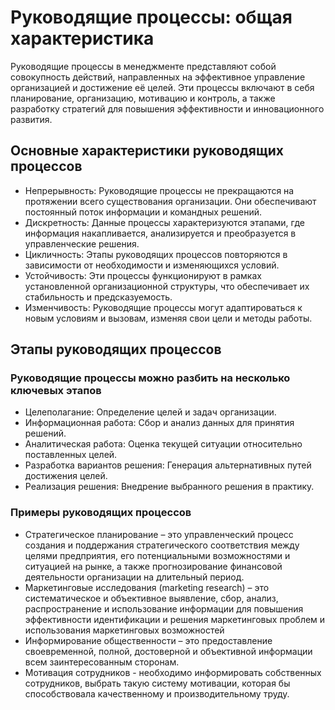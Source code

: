# Руководящие процессы: общая характеристика

Руководящие процессы в менеджменте представляют собой совокупность действий, направленных на эффективное управление организацией и достижение её целей. Эти процессы включают в себя планирование, организацию, мотивацию и контроль, а также разработку стратегий для повышения эффективности и инновационного развития.

## Основные характеристики руководящих процессов

- Непрерывность: Руководящие процессы не прекращаются на протяжении всего существования организации. Они обеспечивают постоянный поток информации и командных решений.
- Дискретность: Данные процессы характеризуются этапами, где информация накапливается, анализируется и преобразуется в управленческие решения.
- Цикличность: Этапы руководящих процессов повторяются в зависимости от необходимости и изменяющихся условий.
- Устойчивость: Эти процессы функционируют в рамках установленной организационной структуры, что обеспечивает их стабильность и предсказуемость.
- Изменчивость: Руководящие процессы могут адаптироваться к новым условиям и вызовам, изменяя свои цели и методы работы.

## Этапы руководящих процессов

### Руководящие процессы можно разбить на несколько ключевых этапов

- Целеполагание: Определение целей и задач организации.
- Информационная работа: Сбор и анализ данных для принятия решений.
- Аналитическая работа: Оценка текущей ситуации относительно поставленных целей.
- Разработка вариантов решения: Генерация альтернативных путей достижения целей.
- Реализация решения: Внедрение выбранного решения в практику.

### Примеры руководящих процессов

- Стратегическое планирование – это управленческий процесс создания и поддержания стратегического соответствия между целями предприятия, его потенциальными возможностями и cитуацией на рынке, а также прогнозирование финансовой деятельности организации на длительный период.
- Маркетинговые исследования (marketing research) – это систематическое и объективное выявление, сбор, анализ, распространение и использование информации для повышения эффективности идентификации и решения маркетинговых проблем и использования маркетинговых возможностей
- Информирование общественности – это предоставление своевременной, полной, достоверной и объективной информации всем заинтересованным сторонам.
- Мотивация сотрудников - необходимо информировать собственных сотрудников, выбрать такую систему мотивации, которая бы способствовала качественному и производительному труду.
